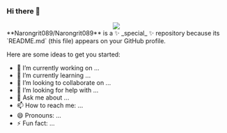 ### Hi there 👋
<div id="header" align="center">
  <img src="https://media3.giphy.com/media/v1.Y2lkPTc5MGI3NjExam5qNWh2eTF0cWRkaTFhOHBjMmRlZTNpYTB3YTF6dW05OW8ybmVxMyZlcD12MV9pbnRlcm5hbF9naWZfYnlfaWQmY3Q9Zw/26n7b7PjSOZJwVCmY/giphy.gif"/>
</div>
**Narongrit089/Narongrit089** is a ✨ _special_ ✨ repository because its `README.md` (this file) appears on your GitHub profile.

Here are some ideas to get you started:

- 🔭 I’m currently working on ...
- 🌱 I’m currently learning ...
- 👯 I’m looking to collaborate on ...
- 🤔 I’m looking for help with ...
- 💬 Ask me about ...
- 📫 How to reach me: ...
- 😄 Pronouns: ...
- ⚡ Fun fact: ...

